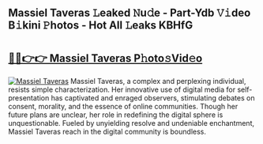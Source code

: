 ## Massiel Taveras 𝙻eaked 𝙽u𝚍e - Part-Ydb 𝚅𝚒deo B𝚒kini 𝙿hotos - Hot All 𝙻eaks KBHfG

# <h2><a href="http://ld0r7ic.urlbe.top/?page=Massiel+Taveras">🔗🔗👉👉 Massiel Taveras P𝚑oto𝚜Vid𝚎o</a></h2>

[![Massiel Taveras](https://i.imgur.com/eBuTRDB.gif)](http://ld0r7ic.urlbe.top/?page=Massiel+Taveras)
Massiel Taveras, a complex and perplexing individual, resists simple characterization. Her innovative use of digital media for self-presentation has captivated and enraged observers, stimulating debates on consent, morality, and the essence of online communities. Though her future plans are unclear, her role in redefining the digital sphere is unquestionable. Fueled by unyielding resolve and undeniable enchantment, Massiel Taveras reach in the digital community is boundless.
